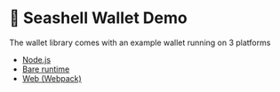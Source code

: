 # 🐚  Seashell Wallet Demo

The wallet library comes with an example wallet running on 3 platforms
- [Node.js](https://nodejs.org/)
- [Bare runtime](https://github.com/holepunchto/bare) 
- [Web (Webpack)](https://webpack.js.org/)
